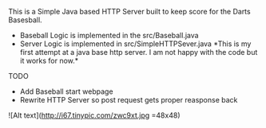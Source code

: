 This is a Simple Java based HTTP Server built to keep score for the Darts Basesball.

- Baseball Logic is implemented in the src/Baseball.java 
- Server Logic is implemented in src/SimpleHTTPSever.java 
\*This is my first attempt at a java base http server. I am not happy with the code but it works for now.\*

TODO
- Add Baseball start webpage
- Rewrite HTTP Server so post request gets proper reasponse back

![Alt text](http://i67.tinypic.com/zwc9xt.jpg =48x48)
